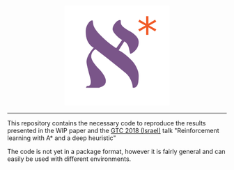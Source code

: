 <div align="center">
  <img src="./aleph_star_logo.png">
</div>

----

This repository contains the necessary code to reproduce the results presented in the WIP paper and the [GTC 2018 (Israel)](https://www.nvidia.com/en-il/gtc/) talk "Reinforcement learning with A* and a deep heuristic"

The code is not yet in a package format, however it is fairly general and can easily be used with different environments. 
